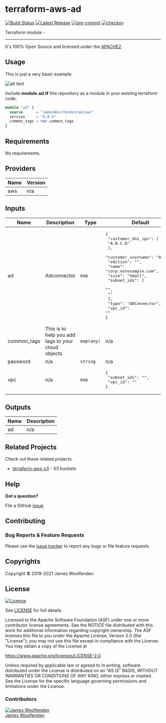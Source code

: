 # terraform-aws-ad

[![Build Status](https://github.com/JamesWoolfenden/terraform-aws-ad/workflows/Verify%20and%20Bump/badge.svg?branch=master)](https://github.com/JamesWoolfenden/terraform-aws-ad)
[![Latest Release](https://img.shields.io/github/release/JamesWoolfenden/terraform-aws-ad.svg)](https://github.com/JamesWoolfenden/terraform-aws-ad/releases/latest)
[![pre-commit](https://img.shields.io/badge/pre--commit-enabled-brightgreen?logo=pre-commit&logoColor=white)](https://github.com/pre-commit/pre-commit)
[![checkov](https://img.shields.io/badge/checkov-verified-brightgreen)](https://www.checkov.io/)

Terraform module -

---

It's 100% Open Source and licensed under the [APACHE2](LICENSE).

## Usage

This is just a very basic example.

![alt text](./diagram/ad.png)

Include **module.ad.tf** this repository as a module in your existing terraform code:

```terraform
module "ad" {
  source      = "JamesWoolfenden/ad/aws"
  version     = "0.0.4"
  common_tags = var.common_tags
}
```

<!-- BEGINNING OF PRE-COMMIT-TERRAFORM DOCS HOOK -->
## Requirements

No requirements.

## Providers

| Name | Version |
|------|---------|
| aws | n/a |

## Inputs

| Name | Description | Type | Default | Required |
|------|-------------|------|---------|:--------:|
| ad | Adconnector | `map` | <pre>{<br>  "customer_dns_ips": [<br>    "A.B.C.D"<br>  ],<br>  "customer_username": "Admin",<br>  "edition": "",<br>  "name": "corp.notexample.com",<br>  "size": "Small",<br>  "subnet_ids": [<br>    "",<br>    ""<br>  ],<br>  "type": "ADConnector",<br>  "vpc_id": ""<br>}</pre> | no |
| common\_tags | This is to help you add tags to your cloud objects | `map(any)` | n/a | yes |
| password | n/a | `string` | n/a | yes |
| vpc | n/a | `map` | <pre>{<br>  "subnet_ids": "",<br>  "vpc_id": ""<br>}</pre> | no |

## Outputs

| Name | Description |
|------|-------------|
| ad | n/a |

<!-- END OF PRE-COMMIT-TERRAFORM DOCS HOOK -->

## Related Projects

Check out these related projects.

- [terraform-aws-s3](https://github.com/jameswoolfenden/terraform-aws-s3) - S3 buckets

## Help

**Got a question?**

File a GitHub [issue](https://github.com/JamesWoolfenden/terraform-aws-ad/issues).

## Contributing

### Bug Reports & Feature Requests

Please use the [issue tracker](https://github.com/JamesWoolfenden/terraform-aws-ad/issues) to report any bugs or file feature requests.

## Copyrights

Copyright © 2019-2021 James Woolfenden

## License

[![License](https://img.shields.io/badge/License-Apache%202.0-blue.svg)](https://opensource.org/licenses/Apache-2.0)

See [LICENSE](LICENSE) for full details.

Licensed to the Apache Software Foundation (ASF) under one
or more contributor license agreements. See the NOTICE file
distributed with this work for additional information
regarding copyright ownership. The ASF licenses this file
to you under the Apache License, Version 2.0 (the
"License"); you may not use this file except in compliance
with the License. You may obtain a copy of the License at

<https://www.apache.org/licenses/LICENSE-2.0>

Unless required by applicable law or agreed to in writing,
software distributed under the License is distributed on an
"AS IS" BASIS, WITHOUT WARRANTIES OR CONDITIONS OF ANY
KIND, either express or implied. See the License for the
specific language governing permissions and limitations
under the License.

### Contributors

[![James Woolfenden][jameswoolfenden_avatar]][jameswoolfenden_homepage]<br/>[James Woolfenden][jameswoolfenden_homepage]

[jameswoolfenden_homepage]: https://github.com/jameswoolfenden
[jameswoolfenden_avatar]: https://github.com/jameswoolfenden.png?size=150
[github]: https://github.com/jameswoolfenden
[linkedin]: https://www.linkedin.com/in/jameswoolfenden/
[twitter]: https://twitter.com/JimWoolfenden
[share_twitter]: https://twitter.com/intent/tweet/?text=terraform-aws-ad&url=https://github.com/JamesWoolfenden/terraform-aws-ad
[share_linkedin]: https://www.linkedin.com/shareArticle?mini=true&title=terraform-aws-ad&url=https://github.com/JamesWoolfenden/terraform-aws-ad
[share_reddit]: https://reddit.com/submit/?url=https://github.com/JamesWoolfenden/terraform-aws-ad
[share_facebook]: https://facebook.com/sharer/sharer.php?u=https://github.com/JamesWoolfenden/terraform-aws-ad
[share_email]: mailto:?subject=terraform-aws-ad&body=https://github.com/JamesWoolfenden/terraform-aws-ad
